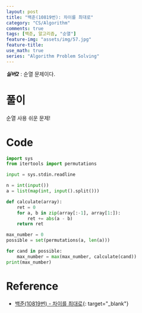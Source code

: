```yaml
---
layout: post
title: "백준(10819번): 차이를 최대로"
category: "CS/Algorithm"
comments: true
tags: [백준, 알고리즘, "순열"]
feature-img: "assets/img/57.jpg"
feature-title:
use_math: true
series: "Algorithm Problem Solving"
---
```


**_실버2_** : 순열 문제이다.

# 풀이

순열 사용 쉬운 문제!


# Code

```python
import sys
from itertools import permutations

input = sys.stdin.readline

n = int(input())
a = list(map(int, input().split()))

def calculate(array):
    ret = 0
    for a, b in zip(array[:-1], array[1:]):
        ret += abs(a - b)
    return ret

max_number = 0
possible = set(permutations(a, len(a)))

for cand in possible:
    max_number = max(max_number, calculate(cand))
print(max_number)
```


# Reference

* [백준(10819번) - 차이를 최대로](https://www.acmicpc.net/problem/10819){: target="\_blank"}
